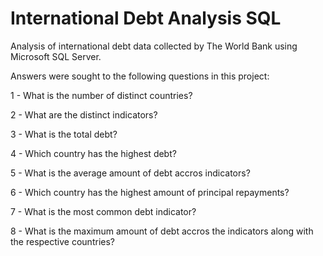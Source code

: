 # International Debt Analysis SQL

Analysis of international debt data collected by The World Bank using Microsoft SQL Server.
 
 
Answers were sought to the following questions in this project:
 
 
1 - What is the number of distinct countries?

2 - What are the distinct indicators?

3 - What is the total debt?

4 - Which country has the highest debt?

5 - What is the average amount of debt accros indicators?

6 - Which country has the highest amount of principal repayments?

7 - What is the most common debt indicator?

8 - What is the maximum amount of debt accros the indicators along with the respective countries?
